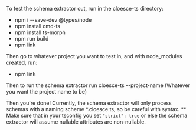 To test the schema extractor out, run in the cloesce-ts directory:

- npm i --save-dev @types/node
- npm install cmd-ts
- npm install ts-morph
- npm run build
- npm link

Then go to whatever project you want to test in, and with node_modules created, run:

- npm link

Then to run the schema extractor run cloesce-ts --project-name (Whatever you want the project name to be)

Then you're done! Currently, the schema extractor will only process schemas with a naming scheme \*.cloesce.ts, so be careful with syntax.
\*\* Make sure that in your tsconfig you set `"strict": true` or else the schema extractor will assume nullable attributes are non-nullable.
